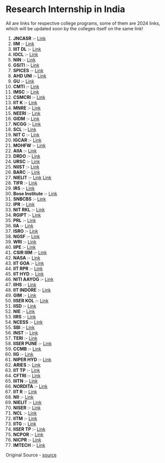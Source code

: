 # Research Internship in India
All are links for respective college programs, some of them are 2024 links, which will be updated soon by the colleges itself on the same link!

1. **JNCASR** :- [Link](https://lnkd.in/d-Gu8ykN)
2. **IIM** :- [Link](https://lnkd.in/dUKcRS8c)
3. **IIIT DL** :- [Link](https://lnkd.in/dNKcrJFE)
4. **IOCL** :- [Link](https://www.agraxar.in/)
5. **NIN** :- [Link](https://lnkd.in/dpPCKbNC)
6. **GSITI** :- [Link](https://lnkd.in/d8t-UPeQ)
7. **SPICES** :- [Link](https://lnkd.in/dghkjjr2)
8. **AHD UNI** :- [Link](https://lnkd.in/d7iwupSe)
9. **GU** :- [Link](https://lnkd.in/dK328WvJ)
10. **CMTI** :- [Link](https://lnkd.in/dSyZ_Yn8)
11. **IMSC** :- [Link](https://lnkd.in/dctTa263)
12. **CSMCRI** :- [Link](https://lnkd.in/dW5Ar4kP)
13. **IIT K** :- [Link](https://lnkd.in/dK8C55WJ)
14. **MNRE** :- [Link](https://lnkd.in/daFfJpft)
15. **NEERI** :- [Link](https://lnkd.in/dkRdVWkP)
16. **GIDM** :- [Link](https://lnkd.in/dsuG9wnB)
17. **NCGG** :- [Link](https://lnkd.in/dxTFPK45)
18. **SCL** :- [Link](https://lnkd.in/dvMZSXZR)
19. **NIT C** :- [Link](https://nitc.ac.in/)
20. **IGCAR** :- [Link](https://www.igcar.gov.in/)
21. **MOHFW** :- [Link](https://lnkd.in/dSym2PJf)
22. **AIIA** :- [Link](https://lnkd.in/dN9Db59S)
23. **DRDO** :- [Link](https://lnkd.in/dqjG_UnX)
24. **URSC** :- [Link](https://lnkd.in/dvQ4rM9q)
25. **NIIST** :- [Link](https://lnkd.in/dxaTeAVm)
26. **BARC** :- [Link](https://www.barc.gov.in/)
27. **NIELIT** :- [Link](https://lnkd.in/g6DvJKFT) [Link](https://lnkd.in/d_qdJg3p)
28. **TIFR** :- [Link](https://lnkd.in/dhUceXqe)
29. **IRS** :- [Link](https://lnkd.in/deyAnwqE)
30. **Bose Institute** :- [Link](https://lnkd.in/dkmwvUAk)
31. **SNBCBS** :- [Link](https://lnkd.in/gnBE3DjJ)
32. **IPR** :- [Link](https://www.ipr.res.in/)
33. **NIT RKL** :- [Link](https://lnkd.in/duUfkBnQ)
34. **RGIPT** :- [Link](https://lnkd.in/dWWzTHBN)
35. **PRL** :- [Link](https://lnkd.in/grkqxdGi)
36. **IIA** :- [Link](https://lnkd.in/dpT6u9tN)
37. **ISRO** :- [Link](https://lnkd.in/diUE_a2i)
38. **NGSF** :- [Link](https://lnkd.in/dq4RuXdK)
39. **WRI** :- [Link](https://lnkd.in/dMWwhCbG)
40. **IIPE** :- [Link](https://iipe.ac.in/sip)
41. **CSIR IIIM** :- [Link](https://iiim.res.in/)
42. **NASA** :- [Link](https://lnkd.in/d3P5MddU)
43. **IIT GOA** :- [Link](https://iitgoa.ac.in/)
44. **IIT RPR** :- [Link](https://lnkd.in/dEP6sSzi)
45. **IIT HYD** :- [Link](https://lnkd.in/ddUXAS7t)
46. **NITI AAYOG** :- [Link](https://lnkd.in/dc__Sy5E)
47. **IIHS** :- [Link](https://lnkd.in/dV5WafUr)
48. **IIT INDORE** :- [Link](https://lnkd.in/dYp742xW)
49. **GIM** :- [Link](https://gim.ac.in/srip)
50. **IISER KOL** :- [Link](https://lnkd.in/d7FX2E8y)
51. **IISD** :- [Link](https://lnkd.in/dmp338TG)
52. **NIE** :- [Link](https://lnkd.in/dYm-QmHG)
53. **IIRS** :- [Link](https://lnkd.in/dNwGStsy)
54. **NCESS** :- [Link](https://lnkd.in/g_EtdPVh)
55. **SBI** :- [Link](https://lnkd.in/dpR2Y6bt)
56. **INST** :- [Link](https://lnkd.in/dmd-UkEa)
57. **TERI** :- [Link](https://lnkd.in/dameya_Y)
58. **IISER PUNE** :- [Link](https://lnkd.in/d6FvG4wZ)
59. **CCMB** :- [Link](https://lnkd.in/g_KsNdrD)
60. **IIG** :- [Link](https://lnkd.in/dFSFGic4)
61. **NIPER HYD** :- [Link](https://lnkd.in/d-5agZMT)
62. **ARIES** :- [Link](https://lnkd.in/dke6aaGK)
63. **IIT TP** :- [Link](https://www.iittp.ac.in/)
64. **CFTRI** :- [Link](https://lnkd.in/dXKFj_Az)
65. **IIITN** :- [Link](https://lnkd.in/g-nRhsw8)
66. **NORDITA** :- [Link](https://lnkd.in/dS4gXTid)
67. **IIT R** :- [Link](https://lnkd.in/d_YksWvz)
68. **NII** :- [Link](https://lnkd.in/d87x96yb)
69. **NIELIT** :- [Link](https://lnkd.in/dw6Zjmhd)
70. **NISER** :- [Link](https://www.niser.ac.in/)
71. **NCL** :- [Link](https://lnkd.in/gsFMzYtv)
72. **IITM** :- [Link](https://lnkd.in/d_xEsHiX)
73. **IITG** :- [Link](https://lnkd.in/d9rxAWCJ)
74. **IISER TP** :- [Link](https://lnkd.in/dPQ83j6m)
75. **NCPOR** :- [Link](https://lnkd.in/d_xrBuS3)
76. **NICPR** :- [Link](https://lnkd.in/dy9bczyF)
77. **IMTECH** :- [Link](https://lnkd.in/dq2PAc36)

Original Source - [source](https://www.linkedin.com/in/dheerajdhiman/)

